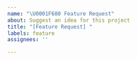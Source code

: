 ```yaml
---
name: "\U0001F680 Feature Request"
about: Suggest an idea for this project
title: "[Feature Request] "
labels: feature
assignees: ''

---
```



